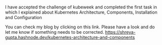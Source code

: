 I have accepted the challenge of kubeweek and completed the first task in which I explained about Kubernetes Architecture, Components, Installation and Configuration

You can check my blog by clicking on this link. Please have a look and do let me know if something needs to be corrected.
https://shreya-gupta.hashnode.dev/kubernetes-architecture-and-components

